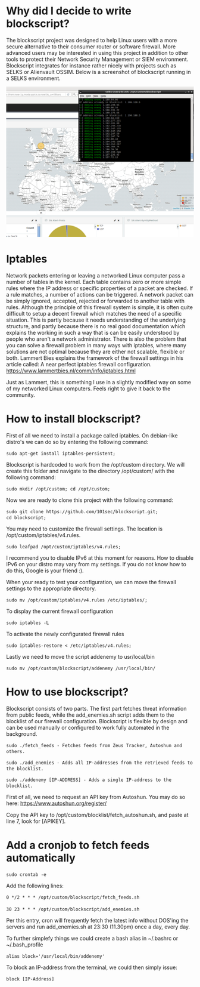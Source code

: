 # Why did I decide to write blockscript?
The blockscript project was designed to help Linux users with a more secure alternative to their consumer router or software firewall. More advanced users may be interested in using this project in addition to other tools to protect their Network Security Management or SIEM environment. Blockscript integrates for instance rather nicely with projects such as SELKS or Alienvault OSSIM. Below is a screenshot of blockscript running in a SELKS environment.

![alt text](https://raw.githubusercontent.com/101sec/blockscript/master/screenshot/blockscript.PNG)

# Iptables
Network packets entering or leaving a networked Linux computer pass a number of tables in the kernel. Each table contains zero or more simple rules where the IP address or specific properties of a packet are checked. If a rule matches, a number of actions can be triggered. A network packet can be simply ignored, accepted, rejected or forwarded to another table with rules. Although the principle of this firewall system is simple, it is often quite difficult to setup a decent firewall which matches the need of a specific situation. This is partly because it needs understanding of the underlying structure, and partly because there is no real good documentation which explains the working in such a way that is can be easily understood by people who aren't a network administrator. There is also the problem that you can solve a firewall problem in many ways with iptables, where many solutions are not optimal because they are either not scalable, flexible or both. Lammert Bies explains the framework of the firewall settings in his article called: A near perfect iptables firewall configuration. https://www.lammertbies.nl/comm/info/iptables.html

Just as Lammert, this is something I use in a slightly modified way on some of my networked Linux computers. Feels right to give it back to the community.

# How to install blockscript?
First of all we need to install a package called iptables. On debian-like distro's we can do so by entering the following command:
```
sudo apt-get install iptables-persistent; 
```
Blockscript is hardcoded to work from the /opt/custom directory. We will create this folder and navigate to the directory /opt/custom/ with the following command:
```
sudo mkdir /opt/custom; cd /opt/custom; 
```
Now we are ready to clone this project with the following command:
```
sudo git clone https://github.com/101sec/blockscript.git; 
cd blockscript; 
```
You may need to customize the firewall settings. The location is /opt/custom/iptables/v4.rules. 
```
sudo leafpad /opt/custom/iptables/v4.rules;
```
I recommend you to disable IPv6 at this moment for reasons. How to disable IPv6 on your distro may vary from my settings. If you do not know how to do this, Google is your friend :).

When your ready to test your configuration, we can move the firewall settings to the appropriate directory.
```
sudo mv /opt/custom/iptables/v4.rules /etc/iptables/;
```
To display the current firewall configuration
```
sudo iptables -L
```
To activate the newly configurated firewall rules
```
sudo iptables-restore < /etc/iptables/v4.rules;
```
Lastly we need to move the script addenemy to usr/local/bin
```
sudo mv /opt/custom/blockscript/addenemy /usr/local/bin/
```

# How to use blockscript?
Blockscript consists of two parts. The first part fetches threat information from public feeds, while the add_enemies.sh script adds them to the blocklist of our firewall configuration. Blockscript is flexible by design and can be used manually or configured to work fully automated in the background. 
```
sudo ./fetch_feeds - Fetches feeds from Zeus Tracker, Autoshun and others.
```
```
sudo ./add_enemies - Adds all IP-addresses from the retrieved feeds to the blocklist.
```
```
sudo ./addenemy [IP-ADDRESS] - Adds a single IP-address to the blocklist. 
```
First of all, we need to request an API key from Autoshun. You may do so here: https://www.autoshun.org/register/

Copy the API key to /opt/custom/blocklist/fetch_autoshun.sh, and paste at line 7, look for [APIKEY].    

# Add a cronjob to fetch feeds automatically
```
sudo crontab -e
```
Add the following lines:
```
0 */2 * * * /opt/custom/blockscript/fetch_feeds.sh

30 23 * * * /opt/custom/blockscript/add_enemies.sh
```
Per this entry, cron will frequently fetch the latest info without DOS'ing the servers and run add_enemies.sh at 23:30 (11.30pm) once a day, every day. 

To further simplefy things we could create a bash alias in ~/.bashrc or ~/.bash_profile
```
alias block='/usr/local/bin/addenemy'
```
To block an IP-address from the terminal, we could then simply issue:
```
block [IP-Address]
```
